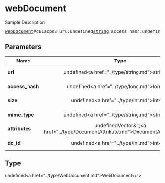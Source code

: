 # webDocument

Sample Description

<pre>
<a href="../constructor/webDocument.md">webDocument</a>#c61acbd8 url:undefined<a href="../type/string.md">string</a> access_hash:undefined<a href="../type/long.md">long</a> size:undefined<a href="../type/int.md">int</a> mime_type:undefined<a href="../type/string.md">string</a> attributes:undefinedVector&lt;<a href="../type/DocumentAttribute.md">DocumentAttribute</a>&gt; dc_id:undefined<a href="../type/int.md">int</a> = undefined<a href="../type/WebDocument.md">WebDocument</a>;
</pre>

## Parameters

| Name | Type | Description |
|------|:----:|-------------|
| **url** | undefined&lt;a href=&#34;../type/string.md&#34;&gt;string&lt;/a&gt; | Param description |
| **access_hash** | undefined&lt;a href=&#34;../type/long.md&#34;&gt;long&lt;/a&gt; | Param description |
| **size** | undefined&lt;a href=&#34;../type/int.md&#34;&gt;int&lt;/a&gt; | Param description |
| **mime_type** | undefined&lt;a href=&#34;../type/string.md&#34;&gt;string&lt;/a&gt; | Param description |
| **attributes** | undefinedVector&amp;lt;&lt;a href=&#34;../type/DocumentAttribute.md&#34;&gt;DocumentAttribute&lt;/a&gt;&amp;gt; | Param description |
| **dc_id** | undefined&lt;a href=&#34;../type/int.md&#34;&gt;int&lt;/a&gt; | Param description |

## Type

undefined&lt;a href=&#34;../type/WebDocument.md&#34;&gt;WebDocument&lt;/a&gt;
